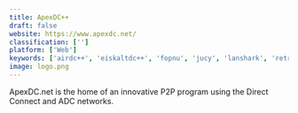 ```yaml
---
title: ApexDC++
draft: false 
website: https://www.apexdc.net/
classification: ['']
platform: ['Web']
keywords: ['airdc++', 'eiskaltdc++', 'fopnu', 'jucy', 'lanshark', 'retroshare', 'shakespeer', 'soulseek', 'strongdc++', 'emule']
image: logo.png
---
```

ApexDC.net is the home of an innovative P2P program using the Direct Connect and ADC networks.